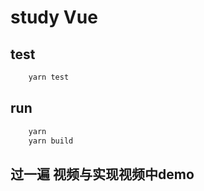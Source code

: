 # study Vue

## test 

```bash
    yarn test
```

## run

```bash
    yarn
    yarn build
```


## 过一遍 视频与实现视频中demo
